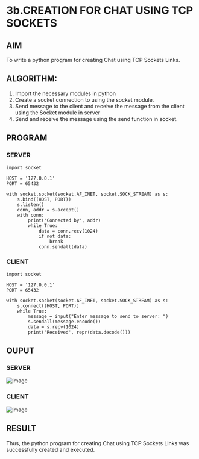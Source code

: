 # 3b.CREATION FOR CHAT USING TCP SOCKETS
## AIM
To write a python program for creating Chat using TCP Sockets Links.
## ALGORITHM:
1. Import the necessary modules in python
2. Create a socket connection to using the socket module.
3. Send message to the client and receive the message from the client using the Socket module in
 server
4. Send and receive the message using the send function in socket.
## PROGRAM
### SERVER
```
import socket

HOST = '127.0.0.1'  
PORT = 65432       

with socket.socket(socket.AF_INET, socket.SOCK_STREAM) as s:
    s.bind((HOST, PORT))
    s.listen()
    conn, addr = s.accept()
    with conn:
        print('Connected by', addr)
        while True:
            data = conn.recv(1024)
            if not data:
                break
            conn.sendall(data)
```
### CLIENT
```
import socket

HOST = '127.0.0.1'  
PORT = 65432        

with socket.socket(socket.AF_INET, socket.SOCK_STREAM) as s:
    s.connect((HOST, PORT))
    while True:
        message = input("Enter message to send to server: ")
        s.sendall(message.encode())
        data = s.recv(1024)
        print('Received', repr(data.decode()))

```
## OUPUT
### SERVER
![image](https://github.com/senthil77k/3b_CHAT_USING_TCP_SOCKETS/assets/148571479/7d080ae9-5839-4335-bf79-9b775188ad6f)


### CLIENT

![image](https://github.com/senthil77k/3b_CHAT_USING_TCP_SOCKETS/assets/148571479/591602e3-6349-48f2-8617-657958f467f2)



## RESULT
Thus, the python program for creating Chat using TCP Sockets Links was successfully 
created and executed.
